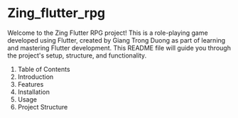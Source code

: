 # Zing_flutter_rpg

Welcome to the Zing Flutter RPG project! This is a role-playing game developed using Flutter, created by Giang Trong Duong as part of learning and mastering Flutter development. This README file will guide you through the project's setup, structure, and functionality.

1. Table of Contents
2. Introduction
3. Features
4. Installation
5. Usage
6. Project Structure


